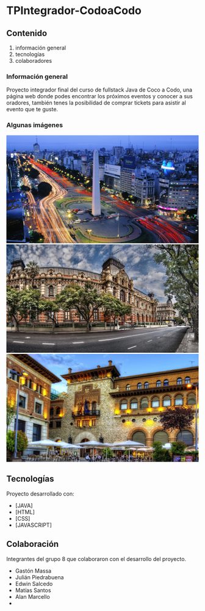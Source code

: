 # TPIntegrador-CodoaCodo

## Contenido
1. información general
2. tecnologías
3. colaboradores

### Información general
Proyecto integrador final del curso de fullstack Java  de Coco a Codo, una página web donde podes encontrar los próximos eventos y conocer a sus oradores, también tenes la posibilidad de comprar tickets para asistir al evento que te guste.
### Algunas imágenes
<kbd>
<img src="./resources/img/hawaii3.jpg" alt="imgenPrincipal">
</kbd>

<kbd>
<img src="./resources/img/hawaii.jpg" alt="imgenPrincipal">
</kbd>

<kbd>
<img src="./resources/img/hawaii2.jpg" alt="imgenSecundaria">
</kbd>

## Tecnologías
Proyecto desarrollado con:
* [JAVA] 
* [HTML]
* [CSS]
* [JAVASCRIPT]

## Colaboración 
Integrantes del grupo 8 que colaboraron con el desarrollo del proyecto.
<ul>
 <li>Gastón Massa</li>
 <li>Julián Piedrabuena</li>
 <li>Edwin Salcedo</li>
 <li>Matías Santos</li>
 <li>Alan Marcello</li>
 <li></li>
</ul>

